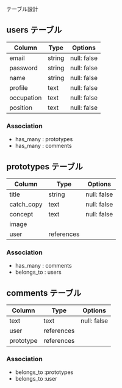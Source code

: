 テーブル設計

## users テーブル

| Column   | Type   | Options     |
| -------- | ------ | ----------- |
| email    | string | null: false |
| password | string | null: false |
| name     | string | null: false |
| profile  | text   | null: false |
|occupation| text   | null: false |
| position | text   | null: false |

### Association

- has_many : prototypes
- has_many : comments

## prototypes テーブル
| Column | Type   | Options     |
| ------ | ------ | ----------- |
| title  | string | null: false |
| catch_copy| text| null: false |
|concept | text   | null: false |
| image  |        |             |
| user   | references |             |

### Association

- has_many : comments
- belongs_to : users

## comments テーブル

| Column | Type       | Options                        |
| ------ | ---------- | ------------------------------ |
| text   | text       | null: false |
| user   | references |             |
| prototype | references |          |
### Association

- belongs_to :prototypes
- belongs_to :user
